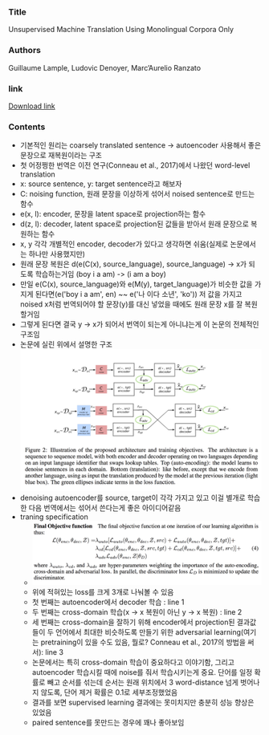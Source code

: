 ### Title
Unsupervised Machine Translation Using Monolingual Corpora Only

### Authors
Guillaume Lample, Ludovic Denoyer, Marc’Aurelio Ranzato

### link
[Download link](https://arxiv.org/pdf/1711.00043.pdf)

### Contents
- 기본적인 원리는 coarsely translated sentence -> autoencoder 사용해서 좋은 문장으로 재복원이라는 구조
- 첫 어정쩡한 번역은 이전 연구(Conneau et al., 2017)에서 나왔던 word-level translation
- x: source sentence, y: target sentence라고 해보자
- C: noising function, 원래 문장을 이상하게 섞어서 noised sentence로 만드는 함수
- e(x, l): encoder, 문장을 latent space로 projection하는 함수
- d(z, l): decoder, latent space로 projection된 값들을 받아서 원래 문장으로 복원하는 함수
- x, y 각각 개별적인 encoder, decoder가 있다고 생각하면 쉬움(실제로 논문에서는 하나만 사용했지만)
- 원래 문장 복원은 d(e(C(x), source_language), source_language) -> x가 되도록 학습하는거임 (boy i a am) -> (i am a boy)
- 만일 e(C(x), source_language)와 e(M(y), target_language)가 비슷한 값을 가지게 된다면(e('boy i a am', en) ~~ e('나 이다 소년', 'ko')) 저 값을 가지고 noised x처럼 번역되어야 할 문장(y)를 대신 넣었을 때에도 원래 문장 x를 잘 복원할거임
- 그렇게 된다면 결국 y -> x가 되어서 번역이 되는게 아니냐는게 이 논문의 전체적인 구조임
- 논문에 실린 위에서 설명한 구조 ![image](../image/171112.png)
- denoising autoencoder를 source, target이 각각 가지고 있고 이걸 별개로 학습한 다음 번역에서는 섞어서 쓴다는게 좋은 아이디어같음
- traning specification
    - ![image](../image/171112_2.png)
    - 위에 적혀있는 loss를 크게 3개로 나눠볼 수 있음
    - 첫 번째는 autoencoder에서 decoder 학습 : line 1
    - 두 번째는 cross-domain 학습(x -> x 복원이 아닌 y -> x 복원) : line 2
    - 세 번째는 cross-domain을 잘하기 위해 encoder에서 projection된 결과값들이 두 언어에서 최대한 비슷하도록 만들기 위한 adversarial learning(여기는 pretraining이 있을 수도 있음, 뭘로? Conneau et al., 2017의 방법을 써서): line 3
    - 논문에서는 특히 cross-domain 학습이 중요하다고 이야기함, 그리고 autoencoder 학습시킬 때에 noise를 줘서 학습시키는게 중요. 단어를 일정 확률로 빼고 순서를 섞는데 순서는 원래 위치에서 3 word-distance 넘게 벗어나지 않도록, 단어 제거 확률은 0.1로 세부조정했었음
    - 결과를 보면 supervised learning 결과에는 못미치지만 충분히 성능 향상은 있었음
    - paired sentence를 못만드는 경우에 꽤나 좋아보임
